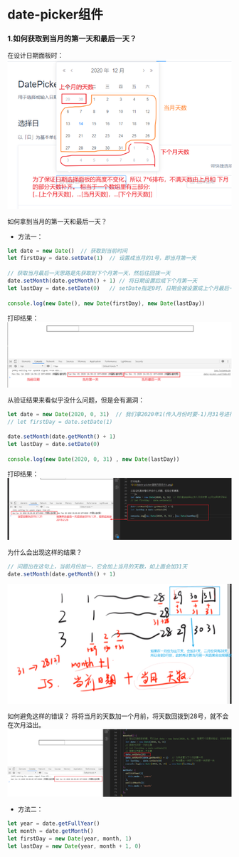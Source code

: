 # date-picker组件


### 1.如何获取到当月的第一天和最后一天？
在设计日期面板时：
![1](1date-picker面板内容设计1.png)

如何拿到当月的第一天和最后一天？

- 方法一：
```js
let date = new Date()  // 获取到当前时间
let firstDay = date.setDate(1)  // 设置成当月的1号，即当月第一天

// 获取当月最后一天思路是先获取到下个月第一天，然后往回拨一天
date.setMonth(date.getMonth() + 1) // 将日期设置后成下个月第一天
let lastDay = date.setDate(0)   // setDate指定0时，日期会被设置成上个月最后一天

console.log(new Date(), new Date(firstDay), new Date(lastDay))
```

打印结果：
![1](1date-picker面板内容设计2.png)

从验证结果来看似乎没什么问题，但是会有漏洞：
```js
let date = new Date(2020, 0, 31)  // 我们拿2020年1(传入月份时要-1)月31号进行验证
// let firstDay = date.setDate(1)

date.setMonth(date.getMonth() + 1)
let lastDay = date.setDate(0)

console.log(new Date(2020, 0, 31) , new Date(lastDay))
```
打印结果：
![1](1date-picker面板内容设计3.png)

为什么会出现这样的结果？
```js
// 问题出在这句上，当前月份加一，它会加上当月的天数，如上面会加31天
date.setMonth(date.getMonth() + 1) 
```
![1](1date-picker面板内容设计4.png)

如何避免这样的错误？
将将当月的天数加一个月前，将天数回拨到28号，就不会在次月溢出。
![1](1date-picker面板内容设计5.png)

- 方法二：
```js
let year = date.getFullYear()
let month = date.getMonth()
let firstDay = new Date(year, month, 1)
let lastDay = new Date(year, month + 1, 0)
```